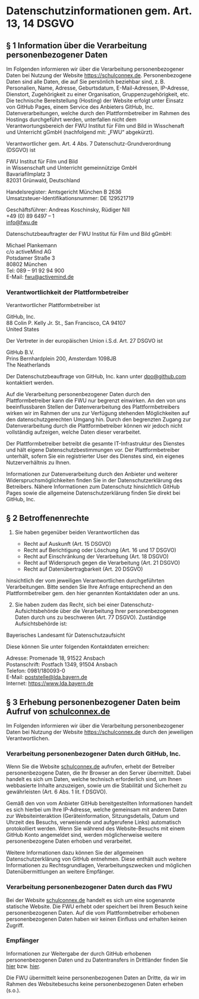 # Datenschutzinformationen gem. Art. 13, 14 DSGVO

## § 1 Information über die Verarbeitung personenbezogener Daten

Im Folgenden informieren wir über die Verarbeitung personenbezogener Daten bei Nutzung der Website https://schulconnex.de. Personenbezogene Daten sind alle Daten, die auf Sie persönlich beziehbar sind, z. B. Personalien, Name, Adresse, Geburtsdatum, E-Mail-Adressen, IP-Adresse, Dienstort, Zugehörigkeit zu einer Organisation, Gruppenzugehörigkeit, etc.
Die technische Bereitstellung (Hosting) der Website erfolgt unter Einsatz von GitHub Pages, einem Service des Anbieters GitHub, Inc. Datenverarbeitungen, welche durch den Plattformbetreiber im Rahmen des Hostings durchgeführt werden, unterfallen nicht dem Verantwortungsbereich der FWU Institut für Film und Bild in Wisschenaft und Unterricht gGmbH (nachfolgend mit: „FWU“ abgekürzt).

Verantwortlicher gem. Art. 4 Abs. 7 Datenschutz-Grundverordnung (DSGVO) ist

FWU Institut für Film und Bild \
in Wissenschaft und Unterricht gemeinnützige GmbH \
Bavariafilmplatz 3 \
82031 Grünwald, Deutschland

Handelsregister: Amtsgericht München B 2636 \
Umsatzsteuer-Identifikationsnummer: DE 129521719 

Geschäftsführer: Andreas Koschinsky, Rüdiger Nill \
+49 (0) 89 6497 – 1 \
info@fwu.de



Datenschutzbeauftragter der FWU Institut für Film und Bild gGmbH:

Michael Plankemann \
c/o activeMind AG \
Potsdamer Straße 3 \
80802 München \
Tel: 089 – 91 92 94 900 \
E-Mail: fwu@activemind.de

### Verantwortlichkeit der Plattformbetreiber

Verantwortlicher Plattformbetreiber ist

GitHub, Inc. \
88 Colin P. Kelly Jr. St., San Francisco, CA 94107 \
United States

Der Vertreter in der europäischen Union i.S.d. Art. 27 DSGVO ist

GitHub B.V. \
Prins Bernhardplein 200, Amsterdam 1098JB \
The Neatherlands

Der Datenschutzbeauftrage von GitHub, Inc. kann unter dpo@github.com kontaktiert werden.

Auf die Verarbeitung personenbezogener Daten durch den Plattformbetreiber kann die FWU nur begrenzt einwirken. An den von uns beeinflussbaren Stellen der Datenverarbeitung des Plattformbetreibers wirken wir im Rahmen der uns zur Verfügung stehenden Möglichkeiten auf den datenschutzgerechten Umgang hin. Durch den begrenzten Zugang zur Datenverarbeitung durch die Plattformbetreiber können wir jedoch nicht vollständig aufzeigen, welche Daten dieser verarbeitet.

Der Plattformbetreiber betreibt die gesamte IT-Infrastruktur des Dienstes und hält eigene Datenschutzbestimmungen vor. Der Plattformbetreiber unterhält, sofern Sie ein registrierter User des Dienstes sind, ein eigenes Nutzerverhältnis zu Ihnen.

Informationen zur Datenverarbeitung durch den Anbieter und weiterer Widerspruchsmöglichkeiten finden Sie in der Datenschutzerklärung des Betreibers. Nähere Informationen zum Datenschutz hinsichtlich GitHub Pages sowie die allgemeine Datenschutzerklärung finden Sie direkt bei GitHub, Inc.

## § 2 Betroffenenrechte

1. Sie haben gegenüber beiden Verantwortlichen das

    - Recht auf Auskunft (Art. 15 DSGVO)
    - Recht auf Berichtigung oder Löschung (Art. 16 und 17 DSGVO)
    - Recht auf Einschränkung der Verarbeitung (Art. 18 DSGVO)
    - Recht auf Widerspruch gegen die Verarbeitung (Art. 21 DSGVO)
    - Recht auf Datenübertragbarkeit (Art. 20 DSGVO)

hinsichtlich der vom jeweiligen Verantwortlichen durchgeführten Verarbeitungen. Bitte senden Sie Ihre Anfrage entsprechend an den Plattformbetreiber gem. den hier genannten Kontaktdaten oder an uns.

2. Sie haben zudem das Recht, sich bei einer Datenschutz-Aufsichtsbehörde über die Verarbeitung Ihrer personenbezogenen Daten durch uns zu beschweren (Art. 77 DSGVO). Zuständige Aufsichtsbehörde ist:

Bayerisches Landesamt für Datenschutzaufsicht

Diese können Sie unter folgenden Kontaktdaten erreichen:

Adresse: Promenade 18, 91522 Ansbach \
Postanschrift: Postfach 1349, 91504 Ansbach \
Telefon: 0981/180093-0 \
E-Mail: poststelle@lda.bayern.de \
Internet: https://www.lda.bayern.de

## § 3 Erhebung personenbezogener Daten beim Aufruf von [schulconnex.de](https://schulconnex.de)

Im Folgenden informieren wir über die Verarbeitung personenbezogener Daten bei Nutzung der Website https://schulconnex.de durch den jeweiligen Verantwortlichen.

### Verarbeitung personenbezogener Daten durch GitHub, Inc.

Wenn Sie die Website [schulconnex.de](https://schulconnex.de) aufrufen, erhebt der Betreiber personenbezogene Daten, die Ihr Browser an den Server übermittelt. Dabei handelt es sich um Daten, welche technisch erforderlich sind, um Ihnen webbasierte Inhalte anzuzeigen, sowie um die Stabilität und Sicherheit zu gewährleisten (Art. 6 Abs. 1 lit. f DSGVO).

Gemäß den von vom Anbieter GitHub bereitgestellten Informationen handelt es sich hierbei um Ihre IP-Adresse, welche gemeinsam mit anderen Daten zur Websiteinteraktion (Geräteinformation, Sitzungsdetails, Datum und Uhrzeit des Besuchs, verweisende und aufgerufene Links) automatisch protokolliert werden. Wenn Sie während des Website-Besuchs mit einem GitHub Konto angemeldet sind, werden möglicherweise weitere personenbezogene Daten erhoben und verarbeitet.

Weitere Informationen dazu können Sie der allgemeinen Datenschutzerklärung von GitHub entnehmen. Diese enthält auch weitere Informationen zu Rechtsgrundlagen, Verarbeitungszwecken und möglichen Datenübermittlungen an weitere Empfänger.

### Verarbeitung personenbezogener Daten durch das FWU

Bei der Website [schulconnex.de](https://schulconnex.de) handelt es sich um eine sogenannte statische Website. Die FWU erhebt oder speichert bei Ihrem Besuch keine personenbezogenen Daten. Auf die vom Plattformbetreiber erhobenen personenbezogenen Daten haben wir keinen Einfluss und erhalten keinen Zugriff.

### Empfänger

Informationen zur Weitergabe der durch GitHub erhobenen personenbezogenen Daten und zu Datentransfers in Drittländer finden Sie [hier](https://docs.github.com/en/site-policy/privacy-policies/github-general-privacy-statement) bzw. [hier](https://docs.github.com/de/site-policy/privacy-policies/github-general-privacy-statement#lawful-bases-for-processing-personal-data-applicable-to-eea-and-uk-end-users).

Die FWU übermittelt keine personenbezogenen Daten an Dritte, da wir im Rahmen des Websitebesuchs keine personenbezogenen Daten erheben (s.o.).
